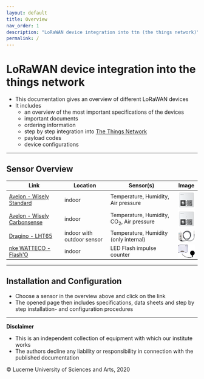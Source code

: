 ```yaml
---
layout: default
title: Overview
nav_order: 1
description: "LoRaWAN device integration into ttn (the things network)"
permalink: /
---
```


# LoRaWAN device integration into the things network

- This documentation gives an overview of different LoRaWAN devices
- It includes
  - an overview of the most important specifications of the devices
  - important documents
  - ordering information
  - step by step integration into [The Things Network](https://www.thethingsnetwork.org/)
  - payload codes
  - device configurations

<hr>

## Sensor Overview

| Link | Location| Sensor(s)| Image|
| --- | --- | --- | --- |
| [Avelon - Wisely Standard](https://hslu-ige-laes.github.io/lora-devices-ttn/docs/sensors/avelon-wisely-standard/) | indoor | Temperature, Humidity, Air pressure | <img src="https://github.com/hslu-ige-laes/lora-devices-ttn/raw/master/docs/sensors/avelon-wisely-standard_01.png" width="50" align="center"> |
| [Avelon - Wisely Carbonsense](https://hslu-ige-laes.github.io/lora-devices-ttn/docs/sensors/avelon-wisely-carbonsense/) | indoor | Temperature, Humidity, CO<sub>2</sub>, Air pressure | <img src="https://github.com/hslu-ige-laes/lora-devices-ttn/raw/master/docs/sensors/avelon-wisely-carbonsense_01.png" width="50" align="center"> |
| [Dragino - LHT65](https://hslu-ige-laes.github.io/lora-devices-ttn/docs/sensors/dragino-lht65/) | indoor with outdoor sensor | Temperature, Humidity (only internal) | <img src="https://github.com/hslu-ige-laes/lora-devices-ttn/raw/master/docs/sensors/dragino-lht65_01.png" width="50" align="center"> |
| [nke WATTECO - Flash'O](https://hslu-ige-laes.github.io/lora-devices-ttn/docs/sensors/nke-watteco-flash-o/) | indoor | LED Flash impulse counter | <img src="https://github.com/hslu-ige-laes/lora-devices-ttn/raw/master/docs/sensors/nke-watteco-flash-o_01.png" width="50" align="center"> |

<hr>

## Installation and Configuration
- Choose a sensor in the overview above and click on the link
- The opened page then includes specifications, data sheets and step by step installation- and configuration procedures

<hr>

**Disclaimer**<br>
- This is an independent collection of equipment with which our institute works
- The authors decline any liability or responsibility in connection with the published documentation

&copy; Lucerne University of Sciences and Arts, 2020

